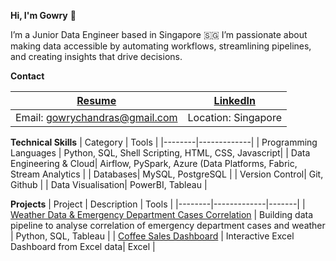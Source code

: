 **Hi, I'm Gowry** 👋

I’m a Junior Data Engineer based in Singapore 🇸🇬
I’m passionate about making data accessible by automating workflows, streamlining pipelines, and creating insights that drive decisions. 

**Contact**  

| [Resume](https://docs.google.com/document/d/12wl5Q5swTEUu1BQwWnDHjQvgWwxDXRqG/edit?usp=sharing&ouid=113244050416219948606&rtpof=true&sd=true) | [**LinkedIn**](https://www.linkedin.com/in/gowry-cs/) |
| --- | --- |
| Email: gowrychandras@gmail.com  | Location: Singapore |


**Technical Skills**
| Category | Tools |
|--------|-------------|
| Programming Languages | Python, SQL, Shell Scripting, HTML, CSS, Javascript|
| Data Engineering & Cloud| Airflow, PySpark, Azure (Data Platforms, Fabric, Stream Analytics | 
| Databases| MySQL, PostgreSQL |
| Version Control| Git, Github |
| Data Visualisation| PowerBI, Tableau |



**Projects**
| Project | Description | Tools |
|--------|-------------|-------|
| [Weather Data & Emergency Department Cases Correlation](https://github.com/Gowry-CS/weather-emergency-data-pipeline) | Building data pipeline to analyse correlation of emergency department cases and weather | Python, SQL, Tableau |
| [Coffee Sales Dashboard](https://github.com/Gowry-CS/Coffee-Sales-Excel-Dashboard) | Interactive Excel Dashboard from Excel data| Excel |
